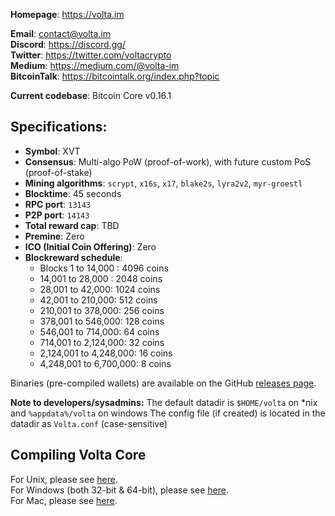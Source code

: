 **Homepage**: https://volta.im<br/>

**Email**: contact@volta.im<br/>
**Discord**: https://discord.gg/<br/>
**Twitter**: https://twitter.com/voltacrypto<br/>
**Medium**: https://medium.com/@volta-im<br/>
**BitcoinTalk**: https://bitcointalk.org/index.php?topic<br/>

**Current codebase**: Bitcoin Core v0.16.1<br/>

Specifications:
--------------

* **Symbol**: XVT
* **Consensus**: Multi-algo PoW (proof-of-work), with future custom PoS (proof-of-stake)
* **Mining algorithms**: `scrypt`, `x16s`, `x17`, `blake2s`, `lyra2v2`, `myr-groestl`
* **Blocktime**: 45 seconds
* **RPC port**: `13143`
* **P2P port**: `14143`
* **Total reward cap**: TBD
* **Premine**: Zero
* **ICO (Initial Coin Offering)**: Zero
* **Blockreward schedule**:
  * Blocks 1 to 14,000 : 4096 coins
  * 14,001 to 28,000 : 2048 coins
  * 28,001 to 42,000: 1024 coins
  * 42,001 to 210,000: 512 coins
  * 210,001 to 378,000: 256 coins
  * 378,001 to 546,000: 128 coins
  * 546,001 to 714,000: 64 coins
  * 714,001 to 2,124,000: 32 coins
  * 2,124,001 to 4,248,000: 16 coins
  * 4,248,001 to 6,700,000: 8 coins

Binaries (pre-compiled wallets) are available on the GitHub [releases page](https://github.com/volta-im/volta-core/releases/tag/stable).

**Note to developers/sysadmins:**
The default datadir is `$HOME/volta` on *nix and  `%appdata%/volta` on windows
The config file (if created) is located in the datadir as `Volta.conf` (case-sensitive)

Compiling Volta Core
----------------------
For Unix, please see [here](blob/master/doc/build-unix.md).<br/>
For Windows (both 32-bit & 64-bit), please see [here](blob/master/doc/build-windows.md).<br/>
For Mac, please see [here](blob/master/doc/build-osx.md).<br/>